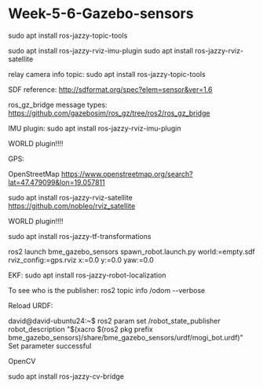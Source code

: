 # Week-5-6-Gazebo-sensors

sudo apt install ros-jazzy-topic-tools

sudo apt install ros-jazzy-rviz-imu-plugin
sudo apt install ros-jazzy-rviz-satellite


relay camera info topic:
sudo apt install ros-jazzy-topic-tools

SDF reference:
http://sdformat.org/spec?elem=sensor&ver=1.6

ros_gz_bridge message types:
https://github.com/gazebosim/ros_gz/tree/ros2/ros_gz_bridge


IMU plugin:
sudo apt install ros-jazzy-rviz-imu-plugin

WORLD plugin!!!!

GPS:

OpenStreetMap
https://www.openstreetmap.org/search?lat=47.479099&lon=19.057811


sudo apt install ros-jazzy-rviz-satellite
https://github.com/nobleo/rviz_satellite

WORLD plugin!!!!

sudo apt install ros-jazzy-tf-transformations

ros2 launch bme_gazebo_sensors spawn_robot.launch.py world:=empty.sdf rviz_config:=gps.rviz x:=0.0 y:=0.0 yaw:=0.0


EKF:
sudo apt install ros-jazzy-robot-localization

To see who is the publisher:
ros2 topic info /odom --verbose

Reload URDF:

david@david-ubuntu24:~$ ros2 param set /robot_state_publisher robot_description "$(xacro $(ros2 pkg prefix bme_gazebo_sensors)/share/bme_gazebo_sensors/urdf/mogi_bot.urdf)"
Set parameter successful

OpenCV

sudo apt install ros-jazzy-cv-bridge

